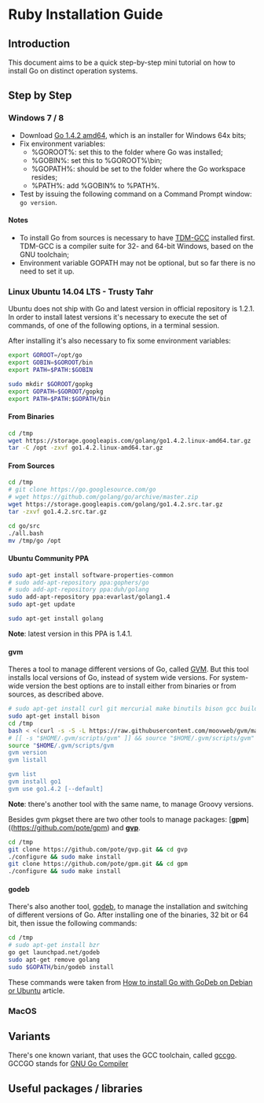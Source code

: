# Ruby Installation Guide

## Introduction

This document aims to be a quick step-by-step mini tutorial on how to install Go on distinct operation systems.

## Step by Step

### Windows 7 / 8

- Download [Go 1.4.2 amd64](https://storage.googleapis.com/golang/go1.4.2.windows-amd64.msi), which is an installer for Windows 64x bits;
- Fix environment variables:
  - %GOROOT%: set this to the folder where Go was installed;
  - %GOBIN%: set this to %GOROOT%\bin;
  - %GOPATH%: should be set to the folder where the Go workspace resides;
  - %PATH%: add %GOBIN% to %PATH%.
- Test by issuing the following command on a Command Prompt window:<br/>```go version```.

#### Notes

- To install Go from sources is necessary to have [TDM-GCC](http://tdm-gcc.tdragon.net/) installed first. TDM-GCC is a compiler suite for 32- and 64-bit Windows, based on the GNU toolchain;
- Environment variable GOPATH may not be optional, but so far there is no need to set it up.

### Linux Ubuntu 14.04 LTS - Trusty Tahr

Ubuntu does not ship with Go and latest version in official repository is 1.2.1. In order to install latest versions it's necessary to execute the set of commands, of one of the following options, in a terminal session.

After installing it's also necessary to fix some environment variables:

```bash
export GOROOT=/opt/go
export GOBIN=$GOROOT/bin
export PATH=$PATH:$GOBIN

sudo mkdir $GOROOT/gopkg
export GOPATH=$GOROOT/gopkg
export PATH=$PATH:$GOPATH/bin
```

#### From Binaries

```bash
cd /tmp
wget https://storage.googleapis.com/golang/go1.4.2.linux-amd64.tar.gz
tar -C /opt -zxvf go1.4.2.linux-amd64.tar.gz
```

#### From Sources

```bash
cd /tmp
# git clone https://go.googlesource.com/go
# wget https://github.com/golang/go/archive/master.zip
wget https://storage.googleapis.com/golang/go1.4.2.src.tar.gz
tar -zxvf go1.4.2.src.tar.gz

cd go/src
./all.bash
mv /tmp/go /opt
```

#### Ubuntu Community PPA

```bash
sudo apt-get install software-properties-common
# sudo add-apt-repository ppa:gophers/go
# sudo add-apt-repository ppa:duh/golang
sudo add-apt-repository ppa:evarlast/golang1.4
sudo apt-get update

sudo apt-get install golang
```

**Note**: latest version in this PPA is 1.4.1.

#### gvm

Theres a tool to manage different versions of Go, called [GVM](https://github.com/moovweb/gvm). But this tool installs local versions of Go, instead of system wide versions. For system-wide version the best options are to install either from binaries or from sources, as described above.

```bash
# sudo apt-get install curl git mercurial make binutils bison gcc build-essential
sudo apt-get install bison
cd /tmp
bash < <(curl -s -S -L https://raw.githubusercontent.com/moovweb/gvm/master/binscripts/gvm-installer)
# [[ -s "$HOME/.gvm/scripts/gvm" ]] && source "$HOME/.gvm/scripts/gvm"
source "$HOME/.gvm/scripts/gvm
gvm version
gvm listall

gvm list
gvm install go1
gvm use go1.4.2 [--default]
```

**Note**: there's another tool with the same name, to manage Groovy versions.

Besides gvm pkgset there are two other tools to manage packages: [**gpm**]((https://github.com/pote/gpm) and [**gvp**](https://github.com/pote/gvp).

```bash
cd /tmp
git clone https://github.com/pote/gvp.git && cd gvp
./configure && sudo make install
git clone https://github.com/pote/gpm.git && cd gpm
./configure && sudo make install
```

#### godeb

There's also another tool, [godeb](https://github.com/niemeyer/godeb), to manage the installation and switching of different versions of Go. After installing one of the binaries, 32 bit or 64 bit, then issue the following commands:

```bash
cd /tmp
# sudo apt-get install bzr
go get launchpad.net/godeb
sudo apt-get remove golang
sudo $GOPATH/bin/godeb install
```

These commands were taken from [How to install Go with GoDeb on Debian or Ubuntu](http://floaternet.com/golang/godeb) article.

### MacOS

## Variants

There's one known variant, that uses the GCC toolchain, called [gccgo](https://blog.golang.org/gccgo-in-gcc-471). GCCGO stands for [GNU Go Compiler](https://gcc.gnu.org/onlinedocs/gccgo/)

## Useful packages / libraries

